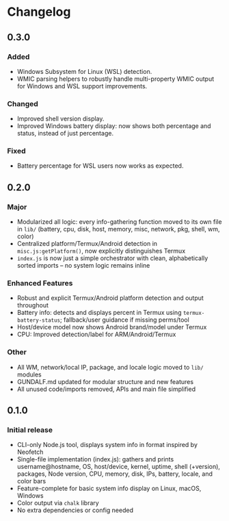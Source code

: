 # Changelog

## 0.3.0

### Added
- Windows Subsystem for Linux (WSL) detection.
- WMIC parsing helpers to robustly handle multi-property WMIC output for Windows and WSL support improvements.

### Changed
- Improved shell version display.
- Improved Windows battery display: now shows both percentage and status, instead of just percentage.

### Fixed
- Battery percentage for WSL users now works as expected.

## 0.2.0

### Major
- Modularized all logic: every info-gathering function moved to its own file in `lib/` (battery, cpu, disk, host, memory, misc, network, pkg, shell, wm, color)
- Centralized platform/Termux/Android detection in `misc.js:getPlatform()`, now explicitly distinguishes Termux
- `index.js` is now just a simple orchestrator with clean, alphabetically sorted imports – no system logic remains inline

### Enhanced Features
- Robust and explicit Termux/Android platform detection and output throughout
- Battery info: detects and displays percent in Termux using `termux-battery-status`; fallback/user guidance if missing perms/tool
- Host/device model now shows Android brand/model under Termux
- CPU: Improved detection/label for ARM/Android/Termux

### Other
- All WM, network/local IP, package, and locale logic moved to `lib/` modules
- GUNDALF.md updated for modular structure and new features
- All unused code/imports removed, APIs and main file simplified

## 0.1.0

### Initial release
- CLI-only Node.js tool, displays system info in format inspired by Neofetch
- Single-file implementation (index.js): gathers and prints username@hostname, OS, host/device, kernel, uptime, shell (+version), packages, Node version, CPU, memory, disk, IPs, battery, locale, and color bars
- Feature-complete for basic system info display on Linux, macOS, Windows
- Color output via `chalk` library
- No extra dependencies or config needed
